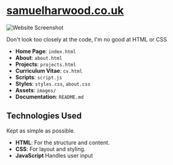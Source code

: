 # [samuelharwood.co.uk](https://samuelharwood.co.uk)
![Website Screenshot](https://github.com/user-attachments/assets/9349b5ca-b6bc-4ce6-a31b-8eeda7a4440d)


Don't look too closely at the code, I'm no good at HTML or CSS


- **Home Page**: `index.html`
- **About**: `about.html`
- **Projects**: `projects.html`
- **Curriculum Vitae**: `cv.html`
- **Scripts**: `script.js`
- **Styles**: `styles.css`, `about.css`
- **Assets**: `images/`
- **Documentation**: `README.md`


## Technologies Used
Kept as simple as possible.
- **HTML**: For the structure and content.
- **CSS**: For layout and styling.
- **JavaScript** Handles user input

